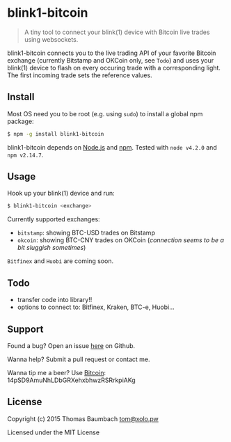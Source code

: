 # blink1-bitcoin

> A tiny tool to connect your blink(1) device with Bitcoin live trades using websockets.

blink1-bitcoin connects you to the live trading API of your favorite Bitcoin exchange (currently Bitstamp and OKCoin only, see `Todo`) and uses your blink(1) device to flash on every occuring trade with a corresponding light. The first incoming trade sets the reference values.

## Install

Most OS need you to be root (e.g. using `sudo`) to install a global npm package:

```sh
$ npm -g install blink1-bitcoin
```

blink1-bitcoin depends on [Node.js](http://nodejs.org/) and [npm](http://npmjs.org/). Tested with `node v4.2.0` and `npm v2.14.7`.

## Usage

Hook up your blink(1) device and run:

```sh
$ blink1-bitcoin <exchange>
```

Currently supported exchanges:
* `bitstamp`: showing BTC-USD trades on Bitstamp
* `okcoin`: showing BTC-CNY trades on OKCoin (*connection seems to be a bit sluggish sometimes*)

`Bitfinex` and `Huobi` are coming soon.

## Todo

* transfer code into library!!
* options to connect to: Bitfinex, Kraken, BTC-e, Huobi...

## Support

Found a bug? Open an issue [here](https://github.com/thbaumbach/blink1-bitcoin/issues) on Github.

Wanna help? Submit a pull request or contact me.

Wanna tip me a beer? Use [Bitcoin](bitcoin:14pSD9AmuNhLDbGRXehxbhwzRSRrkpiAKg): 14pSD9AmuNhLDbGRXehxbhwzRSRrkpiAKg

## License

Copyright (c) 2015 Thomas Baumbach <tom@xolo.pw>

Licensed under the MIT License
